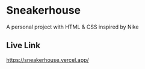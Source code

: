 # Sneakerhouse
A personal project with HTML & CSS inspired by Nike

## Live Link
https://sneakerhouse.vercel.app/
